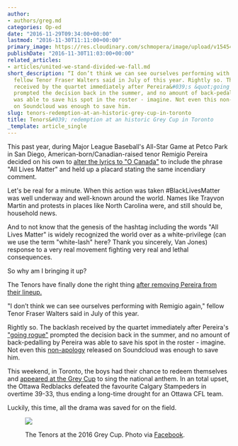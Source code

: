 ```yaml
---
author:
- authors/greg.md
categories: Op-ed
date: "2016-11-29T09:34:00+00:00"
lastmod: "2016-11-30T11:11:00+00:00"
primary_image: https://res.cloudinary.com/schmopera/image/upload/v1545409169/media/webhook-uploads/1480429729724/2016-11-28---Football.jpg.jpg
publishDate: "2016-11-30T11:03:00+00:00"
related_articles:
- articles/united-we-stand-divided-we-fall.md
short_description: “I don’t think we can see ourselves performing with Remigio again,”
  fellow Tenor Fraser Walters said in July of this year. Rightly so. The backlash
  received by the quartet immediately after Pereira&#039;s &quot;going rogue&quot;
  prompted the decision back in the summer, and no amount of back-pedalling by Pereira
  was able to save his spot in the roster - imagine. Not even this non-apology released
  on Soundcloud was enough to save him.
slug: tenors-redemption-at-an-historic-grey-cup-in-toronto
title: Tenors&#039; redemption at an historic Grey Cup in Toronto
_template: article_single
---
```


This past year, during Major League Baseball's All-Star Game at Petco Park in San Diego, American-born/Canadian-raised tenor Remigio Pereira decided on his own to [alter the lyrics to "O Canada"](http://www.cbc.ca/sports/baseball/mlb/canadian-national-anthem-all-lives-matter-change-1.3676477) to include the phrase "All Lives Matter" and held up a placard stating the same incendiary comment. 

Let's be real for a minute. When this action was taken #BlackLivesMatter was well underway and well-known around the world. Names like Trayvon Martin and protests in places like North Carolina were, and still should be, household news. 

And to not know that the genesis of the hashtag including the words "All Lives Matter" is widely recognized the world over as a white-privilege (can we use the term "white-lash" here? Thank you sincerely, Van Jones) response to a very real movement fighting very real and lethal consequences.

So why am I bringing it up? 

The Tenors have finally done the right thing [after removing Pereira from their lineup.](http://www.cbc.ca/news/entertainment/tenors-remigio-pereira-split-1.3860690) 

"I don’t think we can see ourselves performing with Remigio again," fellow Tenor Fraser Walters said in July of this year. 

Rightly so. The backlash received by the quartet immediately after Pereira's ["going rogue"](http://news.nationalpost.com/sports/mlb/outrage-after-the-tenors-change-o-canada-lyrics-to-all-lives-matter-statement-at-mlb-all-star-game) prompted the decision back in the summer, and no amount of back-pedalling by Pereira was able to save his spot in the roster - imagine. Not even this [non-apology](https://soundcloud.com/remigio-pereira/black-lives-do-matter) released on Soundcloud was enough to save him. 

This weekend, in Toronto, the boys had their chance to redeem themselves and [appeared at the Grey Cup](https://www.facebook.com/tenorsmusic/posts/10154168137690765:0) to sing the national anthem. In an total upset, the Ottawa Redblacks defeated the favourite Calgary Stampeders in overtime 39-33, thus ending a long-time drought for an Ottawa CFL team. 

Luckily, this time, all the drama was saved for on the field.

<figure data-type="image">

![](https://res.cloudinary.com/schmopera/image/upload/v1545409169/media/webhook-uploads/1480429773143/2016-11-28---Three-Tenors-FB.jpg.jpg)<figcaption>The Tenors at the 2016 Grey Cup. Photo via [Facebook](https://www.facebook.com/tenorsmusic/photos/a.164582290764.122299.159471210764/10154162868815765/?type=3&theater).</figcaption>
</figure>
